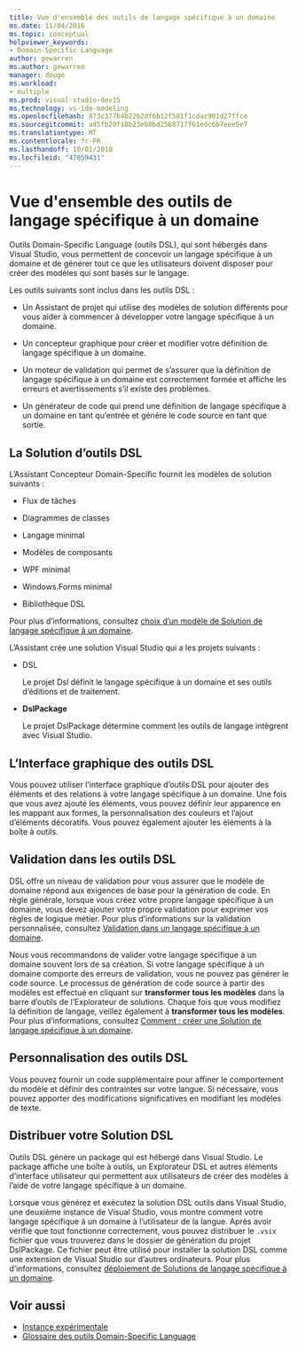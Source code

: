 ```yaml
---
title: Vue d'ensemble des outils de langage spécifique à un domaine
ms.date: 11/04/2016
ms.topic: conceptual
helpviewer_keywords:
- Domain-Specific Language
author: gewarren
ms.author: gewarren
manager: douge
ms.workload:
- multiple
ms.prod: visual-studio-dev15
ms.technology: vs-ide-modeling
ms.openlocfilehash: 873c377b4b2262df6b12f581f1cdac901d27ffce
ms.sourcegitcommit: ad5fb20f18b23eb8bd2568717f61edc6b7eee5e7
ms.translationtype: MT
ms.contentlocale: fr-FR
ms.lasthandoff: 10/01/2018
ms.locfileid: "47859431"
---
```

# <a name="overview-of-domain-specific-language-tools"></a>Vue d'ensemble des outils de langage spécifique à un domaine
Outils Domain-Specific Language (outils DSL), qui sont hébergés dans Visual Studio, vous permettent de concevoir un langage spécifique à un domaine et de générer tout ce que les utilisateurs doivent disposer pour créer des modèles qui sont basés sur le langage.

 Les outils suivants sont inclus dans les outils DSL :

-   Un Assistant de projet qui utilise des modèles de solution différents pour vous aider à commencer à développer votre langage spécifique à un domaine.

-   Un concepteur graphique pour créer et modifier votre définition de langage spécifique à un domaine.

-   Un moteur de validation qui permet de s’assurer que la définition de langage spécifique à un domaine est correctement formée et affiche les erreurs et avertissements s’il existe des problèmes.

-   Un générateur de code qui prend une définition de langage spécifique à un domaine en tant qu’entrée et génère le code source en tant que sortie.

## <a name="the-dsl-tools-solution"></a>La Solution d’outils DSL
 L’Assistant Concepteur Domain-Specific fournit les modèles de solution suivants :

-   Flux de tâches

-   Diagrammes de classes

-   Langage minimal

-   Modèles de composants

-   WPF minimal

-   Windows.Forms minimal

-   Bibliothèque DSL

 Pour plus d’informations, consultez [choix d’un modèle de Solution de langage spécifique à un domaine](../modeling/choosing-a-domain-specific-language-solution-template.md).

 L’Assistant crée une solution Visual Studio qui a les projets suivants :

-   DSL

     Le projet Dsl définit le langage spécifique à un domaine et ses outils d’éditions et de traitement.

-   **DslPackage**

     Le projet DslPackage détermine comment les outils de langage intègrent avec Visual Studio.

## <a name="the-dsl-tools-graphical-interface"></a>L’Interface graphique des outils DSL
 Vous pouvez utiliser l’interface graphique d’outils DSL pour ajouter des éléments et des relations à votre langage spécifique à un domaine. Une fois que vous avez ajouté les éléments, vous pouvez définir leur apparence en les mappant aux formes, la personnalisation des couleurs et l’ajout d’éléments décoratifs. Vous pouvez également ajouter les éléments à la boîte à outils.

## <a name="validation-in-dsl-tools"></a>Validation dans les outils DSL
 DSL offre un niveau de validation pour vous assurer que le modèle de domaine répond aux exigences de base pour la génération de code. En règle générale, lorsque vous créez votre propre langage spécifique à un domaine, vous devez ajouter votre propre validation pour exprimer vos règles de logique métier. Pour plus d’informations sur la validation personnalisée, consultez [Validation dans un langage spécifique à un domaine](../modeling/validation-in-a-domain-specific-language.md).

 Nous vous recommandons de valider votre langage spécifique à un domaine souvent lors de sa création. Si votre langage spécifique à un domaine comporte des erreurs de validation, vous ne pouvez pas générer le code source. Le processus de génération de code source à partir des modèles est effectué en cliquant sur **transformer tous les modèles** dans la barre d’outils de l’Explorateur de solutions. Chaque fois que vous modifiez la définition de langage, veillez également à **transformer tous les modèles**. Pour plus d’informations, consultez [Comment : créer une Solution de langage spécifique à un domaine](../modeling/how-to-create-a-domain-specific-language-solution.md).

## <a name="customization-of-dsl-tools"></a>Personnalisation des outils DSL
 Vous pouvez fournir un code supplémentaire pour affiner le comportement du modèle et définir des contraintes sur votre langue. Si nécessaire, vous pouvez apporter des modifications significatives en modifiant les modèles de texte.

## <a name="distributing-your-dsl-solution"></a>Distribuer votre Solution DSL
 Outils DSL génère un package qui est hébergé dans Visual Studio. Le package affiche une boîte à outils, un Explorateur DSL et autres éléments d’interface utilisateur qui permettent aux utilisateurs de créer des modèles à l’aide de votre langage spécifique à un domaine.

 Lorsque vous générez et exécutez la solution DSL outils dans Visual Studio, une deuxième instance de Visual Studio, vous montre comment votre langage spécifique à un domaine à l’utilisateur de la langue. Après avoir vérifié que tout fonctionne correctement, vous pouvez distribuer le `.vsix` fichier que vous trouverez dans le dossier de génération du projet DslPackage. Ce fichier peut être utilisé pour installer la solution DSL comme une extension de Visual Studio sur d’autres ordinateurs.  Pour plus d’informations, consultez [déploiement de Solutions de langage spécifique à un domaine](../modeling/deploying-domain-specific-language-solutions.md).

## <a name="see-also"></a>Voir aussi

- [Instance expérimentale](../extensibility/the-experimental-instance.md)
- [Glossaire des outils Domain-Specific Language](http://msdn.microsoft.com/ca5e84cb-a315-465c-be24-76aa3df276aa)